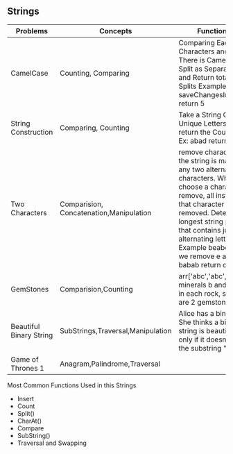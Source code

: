 ## Strings

| Problems          | Concepts            | Functionality |
|-------------------|---------------------|---------------|
| CamelCase         | Counting, Comparing  | Comparing Each Set of Characters and When There is Camel Case Split as Separate Word and Return total no of Splits  Example saveChangesInTheEditor return 5|
| String Construction | Comparing, Counting |Take a String Count Unique Letters in it and return the Count from it  Ex: abad return 3 |
| Two Characters       | Comparision, Concatenation,Manipulation | remove characters until the string is made up of any two alternating characters. When you choose a character to remove, all instances of that character must be removed. Determine the longest string possible that contains just two alternating letters. Example beabeefeab if we remove e and f babab return count 5   |
|GemStones             | Comparision,Counting |arr['abc','abc','bc' ]The minerals b and c appear in each rock, so there are  2 gemstones.|
|Beautiful Binary String |SubStrings,Traversal,Manipulation| Alice has a binary string. She thinks a binary string is beautiful if and only if it doesn't contain the substring "010" .
|Game of Thrones 1       | Anagram,Palindrome,Traversal|                  |

Most Common Functions Used in this Strings
- Insert
- Count
-  Split()
-  CharAt()
-  Compare
-  SubString()
-  Traversal and Swapping
